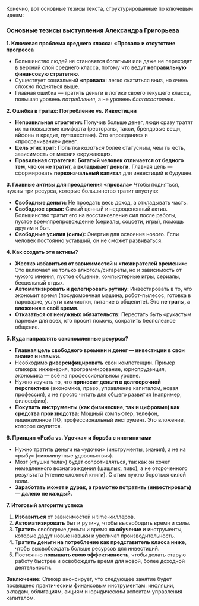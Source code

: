 Конечно, вот основные тезисы текста, структурированные по ключевым идеям:

### Основные тезисы выступления Александра Григорьева

**1. Ключевая проблема среднего класса: «Провал» и отсутствие прогресса**
*   Большинство людей не становятся богатыми или даже не переходят в верхний слой среднего класса, потому что ведут **неправильную финансовую стратегию**.
*   Существует социальный **«провал»**: легко скатиться вниз, но очень сложно подняться выше.
*   Главная ошибка — тратить деньги в логике своего текущего класса, повышая уровень *потребления*, а не уровень *благосостояния*.

**2. Ошибка в тратах: Потребление vs. Инвестиции**
*   **Неправильная стратегия:** Получив больше денег, люди сразу тратят их на повышение комфорта (рестораны, такси, брендовые вещи, айфоны в кредит, путешествия). Это «проедание» и «просрачивание» денег.
*   **Цель этих трат:** Попытка *казаться* более статусным, чем ты есть, зависимость от мнения окружающих.
*   **Правильная стратегия:** **Богатый человек отличается от бедного тем, что он не тратит, а вкладывает деньги.** Главная цель — сформировать **первоначальный капитал** для инвестиций в будущее.

**3. Главные активы для преодоления «провала»**
Чтобы подняться, нужны три ресурса, которые большинство тратит впустую:
*   **Свободные деньги:** Не проедать весь доход, а откладывать часть.
*   **Свободное время:** Самый ценный и недооцененный актив. Большинство тратит его на восстановление сил после работы, пустое времяпрепровождение (сериалы, соцсети, игры), помощь другим и быт.
*   **Свободные усилия (силы):** Энергия для освоения нового. Если человек постоянно уставший, он не сможет развиваться.

**4. Как создать эти активы?**
*   **Жестко избавиться от зависимостей и «пожирателей времени»:** Это включает не только алкоголь/сигареты, но и зависимость от чужого мнения, пустое общение, компьютерные игры, сериалы, бесцельный отдых.
*   **Автоматизировать и делегировать рутину:** Инвестировать в то, что экономит время (посудомоечная машина, робот-пылесос, готовка в пароварке, услуги химчистки, питание в общепите). Это **не траты, а вложения в своё время**.
*   **Отказаться от ненужных обязательств:** Перестать быть «рукастым парнем» для всех, кто просит помочь, сократить бесполезное общение.

**5. Куда направлять сэкономленные ресурсы?**
*   **Главная цель свободного времени и денег — инвестиции в свои знания и навыки.**
*   Необходимо **диверсифицировать** свои компетенции. Пример спикера: инженерия, программирование, юриспруденция, экономика — всё на профессиональном уровне.
*   Нужно изучать то, что **приносит деньги в долгосрочной перспективе** (экономика, право, управление капиталом, новая профессия), а не просто читать для общего развития (например, философию).
*   **Покупать инструменты (как физические, так и цифровые) как средства производства:** Мощный компьютер, телефон, лицензионное ПО, профессиональный инструмент. Это вложение, которое окупится.

**6. Принцип «Рыба vs. Удочка» и борьба с инстинктами**
*   Нужно тратить деньги на «удочки» (инструменты, знания), а не на «рыбу» (сиюминутные удовольствия).
*   Мозг («тушка тела») будет сопротивляться, так как он хочет немедленного вознаграждения (шашлык, пиво), а не отсроченного результата (чтение сложной книги). С этим нужно бороться силой воли.
*   **Заработать может и дурак, а грамотно потратить (инвестировать) — далеко не каждый.**

**7. Итоговый алгоритм успеха**
1.  **Избавиться** от зависимостей и time-киллеров.
2.  **Автоматизировать** быт и рутину, чтобы высвободить время и силы.
3.  **Тратить** свободные деньги и время **на обучение** и инструменты, которые дадут новые навыки и увеличат производительность.
4.  **Тратить деньги на потребление как представитель класса ниже**, чтобы высвобождать больше ресурсов для инвестиций.
5.  Постоянно **повышать свою эффективность**, чтобы делать старую работу быстрее и освобождать время для новой, более доходной деятельности.

**Заключение:** Спикер анонсирует, что следующее занятие будет посвящено практическим финансовым инструментам: инфляции, вкладам, облигациям, акциям и юридическим аспектам управления капиталом.